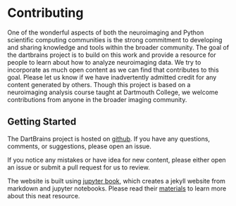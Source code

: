 # Contributing

One of the wonderful aspects of both the neuroimaging and Python scientific computing communities is the strong commitment to developing and sharing knowledge and tools within the broader community. The goal of the dartbrains project is to build on this work and provide a resource for people to learn about how to analyze  neuroimaging data. We try to incorporate as much open content as we can find that contributes to this goal. Please let us know if we have inadvertently admitted credit for any content generated by others. Though this project is based on a neuroimaging analysis course taught at Dartmouth College, we welcome contributions from anyone in the broader imaging community.

## Getting Started
The DartBrains project is hosted on [github](https://github.com/ljchang/dartbrains). If you have any questions, comments, or suggestions, please open an issue.

If you notice any mistakes or have idea for new content, please either open an issue or submit a pull request for us to review.

The website is built using [jupyter book](https://jupyter.org/jupyter-book/intro.html), which creates a jekyll website from markdown and jupyter notebooks. Please read their [materials](https://jupyter.org/jupyter-book/intro.html) to learn more about this neat resource.
